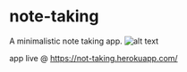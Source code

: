 # note-taking
A minimalistic note taking app.
![alt text](screenshot.jpg)

app live @ https://not-taking.herokuapp.com/
